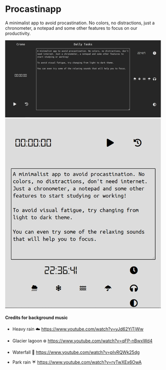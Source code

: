 # Procastinapp
A minimalist app to avoid procastination. No colors, no distractions, just a chronometer, a notepad and some other features to focus on our productivity.

<img src="/media/sample1.png" alt="Web Sample Image">

<br>

<img src="/media/sample2.png" alt="Mobile Sample Image">

#### Credits for background music
- Heavy rain :cloud:
https://www.youtube.com/watch?v=yJd62YiTjWw

- Glacier lagoon :snowflake:
https://www.youtube.com/watch?v=qFP-nBwxWd4

- Waterfall :ocean:
https://www.youtube.com/watch?v=pIvRQWk25dg

- Park rain :umbrella:
https://www.youtube.com/watch?v=rvTwXEx6OwA